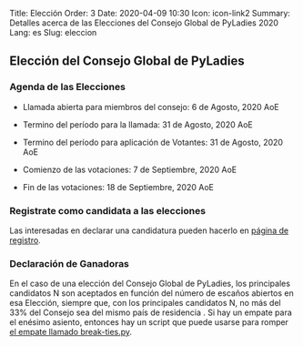 Title: Elección
Order: 3
Date: 2020-04-09 10:30
Icon: icon-link2
Summary: Detalles acerca de las Elecciones del Consejo Global de PyLadies 2020
Lang: es
Slug: eleccion

## Elección del Consejo Global de PyLadies

### Agenda de las Elecciones

- Llamada abierta para miembros del consejo: 6 de Agosto, 2020 AoE
- Termino del período para la llamada: 31 de Agosto, 2020 AoE

- Termino del período para aplicación de Votantes: 31 de Agosto, 2020 AoE
- Comienzo de las votaciones: 7 de Septiembre, 2020 AoE
- Fin de las votaciones: 18 de Septiembre, 2020 AoE

### Registrate como candidata a las elecciones
Las interesadas en declarar una candidatura pueden hacerlo en [página de registro](http://elections.pyladies.com/es/pages/aplicar.html).


### Declaración de Ganadoras

En el caso de una elección del Consejo Global de PyLadies, los principales candidatos N son aceptados en función del número de escaños abiertos en esa Elección, siempre que, con los principales candidatos N, no más del 33% del Consejo sea del mismo país de residencia . Si hay un empate para el enésimo asiento, entonces hay un script que puede usarse para romper [el empate llamado break-ties.py](https://github.com/pyladies/pyladies-council-election#in-the-event-of-a-tie).